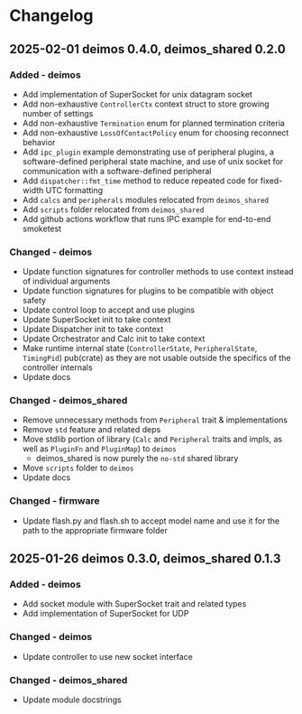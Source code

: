 # Changelog

## 2025-02-01 deimos 0.4.0, deimos_shared 0.2.0

### Added - deimos

* Add implementation of SuperSocket for unix datagram socket
* Add non-exhaustive `ControllerCtx` context struct to store growing number of settings
* Add non-exhaustive `Termination` enum for planned termination criteria
* Add non-exhaustive `LossOfContactPolicy` enum for choosing reconnect behavior
* Add `ipc_plugin` example demonstrating use of peripheral plugins, a software-defined peripheral state machine, and use of unix socket for communication with a software-defined peripheral
* Add `dispatcher::fmt_time` method to reduce repeated code for fixed-width UTC formatting
* Add `calcs` and `peripherals` modules relocated from `deimos_shared`
* Add `scripts` folder relocated from `deimos_shared`
* Add github actions workflow that runs IPC example for end-to-end smoketest

### Changed - deimos

* Update function signatures for controller methods to use context instead of individual arguments
* Update function signatures for plugins to be compatible with object safety
* Update control loop to accept and use plugins
* Update SuperSocket init to take context
* Update Dispatcher init to take context
* Update Orchestrator and Calc init to take context
* Make runtime internal state (`ControllerState`, `PeripheralState`, `TimingPid`) pub(crate) as they are not usable outside the specifics of the controller internals
* Update docs

### Changed - deimos_shared

* Remove unnecessary methods from `Peripheral` trait & implementations
* Remove `std` feature and related deps
* Move stdlib portion of library (`Calc` and `Peripheral` traits and impls, as well as `PluginFn` and `PluginMap`) to `deimos`
    * deimos_shared is now purely the `no-std` shared library
* Move `scripts` folder to `deimos`
* Update docs

### Changed - firmware

* Update flash.py and flash.sh to accept model name and use it for the path to the appropriate firmware folder

## 2025-01-26 deimos 0.3.0, deimos_shared 0.1.3

### Added - deimos

* Add socket module with SuperSocket trait and related types
* Add implementation of SuperSocket for UDP

### Changed - deimos

* Update controller to use new socket interface

### Changed - deimos_shared

* Update module docstrings
